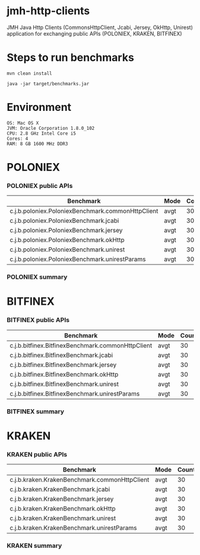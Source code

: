 # jmh-http-clients

JMH Java Http Clients (CommonsHttpClient, Jcabi, Jersey, OkHttp, Unirest) application for exchanging public APIs (POLONIEX, KRAKEN, BITFINEX)

# Steps to run benchmarks

`mvn clean install`

`java -jar target/benchmarks.jar`

# Environment

    OS: Mac OS X
    JVM: Oracle Corporation 1.8.0_102
    CPU: 2.8 GHz Intel Core i5
    Cores: 4
    RAM: 8 GB 1600 MHz DDR3
# POLONIEX
### POLONIEX public APIs

|                Benchmark                           | Mode | Count |  Time   |   | Fault  | Units |
|----------------------------------------------------|------|-------|---------|---|--------|-------|
| c.j.b.poloniex.PoloniexBenchmark.commonHttpClient  | avgt |    30 |   3.075 | ± |  0.225 | us/op |
| c.j.b.poloniex.PoloniexBenchmark.jcabi             | avgt |    30 |   3.043 | ± |  0.242 | us/op |
| c.j.b.poloniex.PoloniexBenchmark.jersey            | avgt |    30 |   2.903 | ± |  0.198 | us/op |
| c.j.b.poloniex.PoloniexBenchmark.okHttp            | avgt |    30 |   2.171 | ± |  0.194 | us/op |
| c.j.b.poloniex.PoloniexBenchmark.unirest           | avgt |    30 |   2.198 | ± |  0.179 | us/op |
| c.j.b.poloniex.PoloniexBenchmark.unirestParams     | avgt |    30 |   2.021 | ± |  0.180 | us/op |

### POLONIEX summary

# BITFINEX
### BITFINEX public APIs

|                Benchmark                           | Mode | Count |  Time   |   | Fault  | Units |
|----------------------------------------------------|------|-------|---------|---|--------|-------|
| c.j.b.bitfinex.BitfinexBenchmark.commonHttpClient  | avgt |    30 |   0.960 | ± |  0.379 | us/op |
| c.j.b.bitfinex.BitfinexBenchmark.jcabi             | avgt |    30 |   1.382 | ± |  1.034 | us/op |
| c.j.b.bitfinex.BitfinexBenchmark.jersey            | avgt |    30 |   1.014 | ± |  0.206 | us/op |
| c.j.b.bitfinex.BitfinexBenchmark.okHttp            | avgt |    30 |   0.834 | ± |  0.351 | us/op |
| c.j.b.bitfinex.BitfinexBenchmark.unirest           | avgt |    30 |   0.875 | ± |  0.527 | us/op |
| c.j.b.bitfinex.BitfinexBenchmark.unirestParams     | avgt |    30 |   0.729 | ± |  0.232 | us/op |

### BITFINEX summary

# KRAKEN
### KRAKEN public APIs

|                Benchmark                       | Mode | Count |  Time   |   | Fault  | Units |
|------------------------------------------------|------|-------|---------|---|--------|-------|
| c.j.b.kraken.KrakenBenchmark.commonHttpClient  | avgt |    30 |   2.514 | ± |  0.535 | us/op |
| c.j.b.kraken.KrakenBenchmark.jcabi             | avgt |    30 |   2.848 | ± |  0.758 | us/op |
| c.j.b.kraken.KrakenBenchmark.jersey            | avgt |    30 |   2.413 | ± |  0.548 | us/op |
| c.j.b.kraken.KrakenBenchmark.okHttp            | avgt |    30 |   1.557 | ± |  0.417 | us/op |
| c.j.b.kraken.KrakenBenchmark.unirest           | avgt |    30 |   1.518 | ± |  0.568 | us/op |
| c.j.b.kraken.KrakenBenchmark.unirestParams     | avgt |    30 |   1.159 | ± |  0.604 | us/op |

### KRAKEN summary